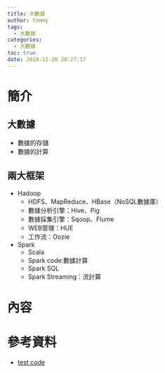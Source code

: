 ```yaml
---
title: 大數據
author: tommy
tags:
  - 大數據
categories:
  - 大數據
toc: true
date: 2018-11-20 20:27:17
---
```


# 簡介

## 大數據
- 數據的存儲
- 數據的計算

## 兩大框架
- Hadoop
  - HDFS、MapReduce、HBase（NoSQL數據庫）
  - 數據分析引擎：Hive、Pig
  - 數據採集引擎：Sqoop、Flume
  - WEB管理：HUE
  - 工作流：Oozie
- Spark
  - Scala
  - Spark code:數據計算
  - Spark SQL
  - Spark Streaming：流計算

<!--more-->
# 內容



# 參考資料
- [test code](https://github.com/yudady/bigdata)


